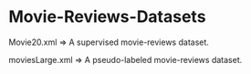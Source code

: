 # Movie-Reviews-Datasets

Movie20.xml => A supervised movie-reviews dataset.

moviesLarge.xml => A pseudo-labeled movie-reviews dataset.
